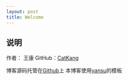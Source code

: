 ```yaml
---
layout: post
title: Welcome
---
```


## 说明
作者： 王康
GitHub：[CatKang](https://github.com/CatKang)


博客源码托管在[Github](https://github.com/CatKang/catkang.github.io)上
本博客使用[yansu](http://yansu.org/index.html)的模板